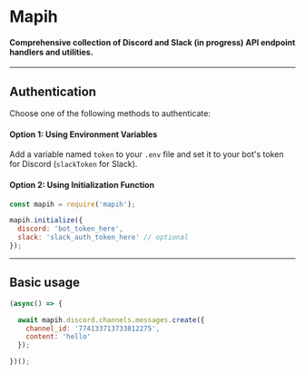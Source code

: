 # Mapih
#### Comprehensive collection of Discord and Slack (in progress) API endpoint handlers and utilities.
---
## Authentication

Choose one of the following methods to authenticate:

#### Option 1: Using Environment Variables

Add a variable named `token` to your `.env` file and set it to your bot's token for Discord (`slackToken` for Slack).

#### Option 2: Using Initialization Function

```javascript
const mapih = require('mapih');

mapih.initialize({
  discord: 'bot_token_here',
  slack: 'slack_auth_token_here' // optional
});
```
---
## Basic usage
```javascript
(async() => {

  await mapih.discord.channels.messages.create({
    channel_id: '774133713733812275',
    content: 'hello'
  });

})();
```

